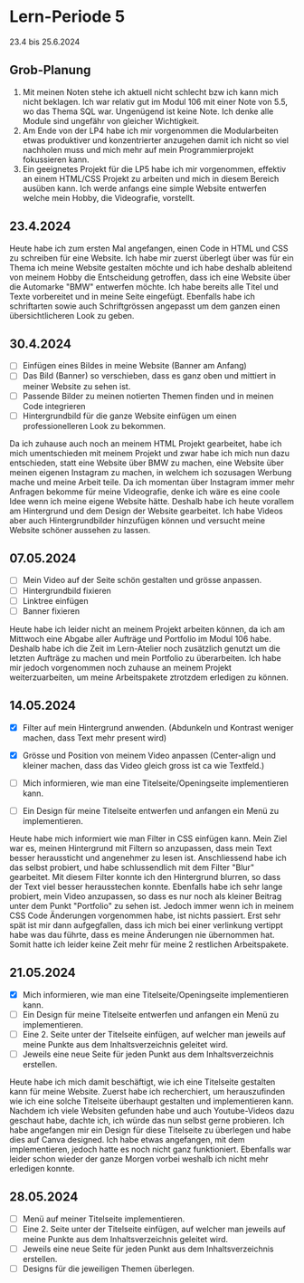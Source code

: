 # Lern-Periode 5

23.4 bis 25.6.2024

## Grob-Planung

1. Mit meinen Noten stehe ich aktuell nicht schlecht bzw ich kann mich nicht beklagen. Ich war relativ gut im Modul 106 mit einer Note von 5.5, wo das Thema SQL war. Ungenügend ist keine Note. Ich denke alle Module sind ungefähr von gleicher Wichtigkeit.
2. Am Ende von der LP4 habe ich mir vorgenommen die Modularbeiten etwas produktiver und konzentrierter anzugehen damit ich nicht so viel nachholen muss und mich mehr auf mein Programmierprojekt fokussieren kann. 
3. Ein geeignetes Projekt für die LP5 habe ich mir vorgenommen, effektiv an einem HTML/CSS Projekt zu arbeiten und mich in diesem Bereich ausüben kann. Ich werde anfangs eine simple Website entwerfen welche mein Hobby, die Videografie, vorstellt.

## 23.4.2024

Heute habe ich zum ersten Mal angefangen, einen Code in HTML und CSS zu schreiben für eine Website. Ich habe mir zuerst überlegt über was für ein Thema ich meine Website gestalten möchte und ich habe deshalb ableitend von meinem Hobby die Entscheidung getroffen, dass ich eine Website über die Automarke "BMW" entwerfen möchte. Ich habe bereits alle Titel und Texte vorbereitet und in meine Seite eingefügt. Ebenfalls habe ich schriftarten sowie auch Schriftgrössen angepasst um dem ganzen einen übersichtlicheren Look zu geben.

## 30.4.2024

- [ ] Einfügen eines Bildes in meine Website (Banner am Anfang)
- [ ] Das Bild (Banner) so verschieben, dass es ganz oben und mittiert in meiner Website zu sehen ist.
- [ ] Passende Bilder zu meinen notierten Themen finden und in meinen Code integrieren
- [ ] Hintergrundbild für die ganze Website einfügen um einen professionelleren Look zu bekommen.

Da ich zuhause auch noch an meinem HTML Projekt gearbeitet, habe ich mich umentschieden mit meinem Projekt und zwar habe ich mich nun dazu entschieden, statt eine Website über BMW zu machen, eine Website über meinen eigenen Instagram zu machen, in welchem ich sozusagen Werbung mache und meine Arbeit teile. Da ich momentan über Instagram immer mehr Anfragen bekomme für meine Videografie, denke ich wäre es eine coole Idee wenn ich meine eigene Website hätte.
Deshalb habe ich heute vorallem am Hintergrund und dem Design der Website gearbeitet. Ich habe Videos aber auch Hintergrundbilder hinzufügen können und versucht meine Website schöner aussehen zu lassen.

## 07.05.2024

- [ ] Mein Video auf der Seite schön gestalten und grösse anpassen.
- [ ] Hintergrundbild fixieren
- [ ] Linktree einfügen
- [ ] Banner fixieren

Heute habe ich leider nicht an meinem Projekt arbeiten können, da ich am Mittwoch eine Abgabe aller Aufträge und Portfolio im Modul 106 habe. Deshalb habe ich die Zeit im Lern-Atelier noch zusätzlich genutzt um die letzten Aufträge zu machen und mein Portfolio zu überarbeiten. Ich habe mir jedoch vorgenommen noch zuhause an meinem Projekt weiterzuarbeiten, um meine Arbeitspakete ztrotzdem erledigen zu können.

## 14.05.2024

- [x] Filter auf mein Hintergrund anwenden. (Abdunkeln und Kontrast weniger machen, dass Text mehr present wird)
- [x] Grösse und Position von meinem Video anpassen (Center-align und kleiner machen, dass das Video gleich gross ist ca wie Textfeld.)
- [ ] Mich informieren, wie man eine Titelseite/Openingseite implementieren kann.
- [ ] Ein Design für meine Titelseite entwerfen und anfangen ein Menü zu implementieren.


Heute habe mich informiert wie man Filter in CSS einfügen kann. Mein Ziel war es, meinen Hintergrund mit Filtern so anzupassen, dass mein Text besser heraussticht und angenehmer zu lesen ist.
Anschliessend habe ich das selbst probiert, und habe schlussendlich mit dem Filter "Blur" gearbeitet. Mit diesem Filter konnte ich den Hintergrund blurren, so dass der Text viel besser herausstechen konnte.
Ebenfalls habe ich sehr lange probiert, mein Video anzupassen, so dass es nur noch als kleiner Beitrag unter dem Punkt "Portfolio" zu sehen ist. Jedoch immer wenn ich in meinem CSS Code Änderungen vorgenommen habe, ist nichts passiert. Erst sehr spät ist mir dann aufgegfallen, dass ich mich bei einer verlinkung vertippt habe was dau führte, dass es meine Änderungen nie übernommen hat.
Somit hatte ich leider keine Zeit mehr für meine 2 restlichen Arbeitspakete.

## 21.05.2024

- [x] Mich informieren, wie man eine Titelseite/Openingseite implementieren kann.
- [ ] Ein Design für meine Titelseite entwerfen und anfangen ein Menü zu implementieren.
- [ ] Eine 2. Seite unter der Titelseite einfügen, auf welcher man jeweils auf meine Punkte aus dem Inhaltsverzeichnis geleitet wird.
- [ ] Jeweils eine neue Seite für jeden Punkt aus dem Inhaltsverzeichnis erstellen.

Heute habe ich mich damit beschäftigt, wie ich eine Titelseite gestalten kann für meine Website.
Zuerst habe ich recherchiert, um herauszufinden wie ich eine solche Titelseite überhaupt gestalten und implementieren kann. Nachdem ich viele Websiten gefunden habe und auch Youtube-Videos dazu geschaut habe, dachte ich, ich würde das nun selbst gerne probieren. Ich habe angefangen mir ein Design für diese Titelseite zu überlegen und habe dies auf Canva designed. Ich habe etwas angefangen, mit dem implementieren, jedoch hatte es noch nicht ganz funktioniert. Ebenfalls war leider schon wieder der ganze Morgen vorbei weshalb ich nicht mehr erledigen konnte.

## 28.05.2024

- [ ] Menü auf meiner Titelseite implementieren.
- [ ] Eine 2. Seite unter der Titelseite einfügen, auf welcher man jeweils auf meine Punkte aus dem Inhaltsverzeichnis geleitet wird.
- [ ] Jeweils eine neue Seite für jeden Punkt aus dem Inhaltsverzeichnis erstellen.
- [ ] Designs für die jeweiligen Themen überlegen.
